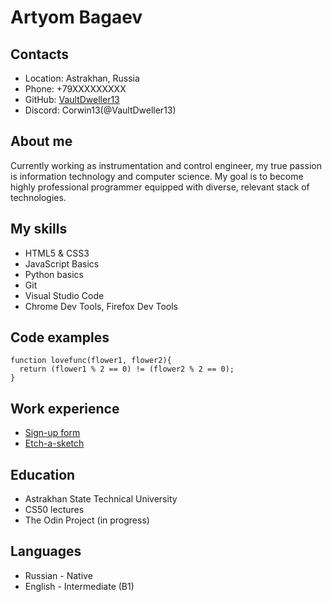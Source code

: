 # Artyom Bagaev

## Contacts

* Location: Astrakhan, Russia
* Phone: +79XXXXXXXXX
* GitHub: [VaultDweller13](https://github.com/VaultDweller13)
* Discord: Corwin13(@VaultDweller13)

## About me

Currently working as instrumentation and control engineer, my true passion is information technology and computer science. My goal is to become highly professional programmer equipped with diverse, relevant stack of technologies.

## My skills

* HTML5 & CSS3
* JavaScript Basics
* Python basics
* Git
* Visual Studio Code
* Chrome Dev Tools, Firefox Dev Tools


## Code examples 

```
function lovefunc(flower1, flower2){
  return (flower1 % 2 == 0) != (flower2 % 2 == 0);
}
```

## Work experience

* [Sign-up form](https://github.com/VaultDweller13/sign-up-form)  
* [Etch-a-sketch](https://github.com/VaultDweller13/etch-a-sketch)


## Education

* Astrakhan State Technical University
* CS50 lectures
* The Odin Project (in progress)

## Languages

* Russian - Native
* English - Intermediate (B1)